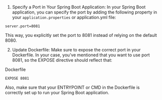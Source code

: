 

1. Specify a Port in Your Spring Boot Application:
   In your Spring Boot application, you can specify the port by adding the following property in your `application.properties` or application.yml file:
```
server.port=8081
```
  This way, you explicitly set the port to 8081 instead of relying on the default 8080.

2. Update Dockerfile:
  Make sure to expose the correct port in your Dockerfile. In your case, you've mentioned that you want to use port 8081, so the EXPOSE directive should reflect that:

  Dockerfile
```
EXPOSE 8081
```
  Also, make sure that your ENTRYPOINT or CMD in the Dockerfile is correctly set up to run your Spring Boot application.
